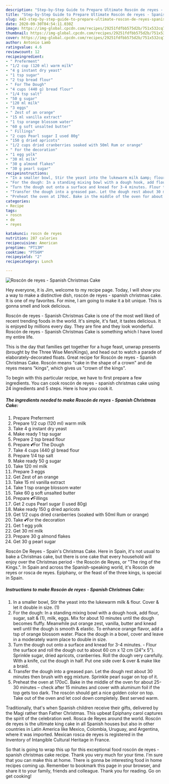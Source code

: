 ```yaml
---
description: "Step-by-Step Guide to Prepare Ultimate Roscón de reyes - Spanish Christmas Cake"
title: "Step-by-Step Guide to Prepare Ultimate Roscón de reyes - Spanish Christmas Cake"
slug: 443-step-by-step-guide-to-prepare-ultimate-roscon-de-reyes-spanish-christmas-cake
date: 2020-09-30T04:54:11.030Z
image: https://img-global.cpcdn.com/recipes/29251fdfbb575d2b/751x532cq70/roscon-de-reyes-spanish-christmas-cake-recipe-main-photo.jpg
thumbnail: https://img-global.cpcdn.com/recipes/29251fdfbb575d2b/751x532cq70/roscon-de-reyes-spanish-christmas-cake-recipe-main-photo.jpg
cover: https://img-global.cpcdn.com/recipes/29251fdfbb575d2b/751x532cq70/roscon-de-reyes-spanish-christmas-cake-recipe-main-photo.jpg
author: Antonio Lamb
ratingvalue: 4.6
reviewcount: 12
recipeingredient:
- " Preferment"
- "1/2 cup (120 ml) warm milk"
- "4 g instant dry yeast"
- "1 tsp sugar"
- "2 tsp bread flour"
- " For The Dough"
- "4 cups (440 g) bread flour"
- "1/4 tsp salt"
- "50 g sugar"
- "120 ml milk"
- "3 eggs"
- " Zest of an orange"
- "15 ml vanilla extract"
- "1 tsp orange blossom water"
- "60 g soft unsalted butter"
- " Fillings"
- "2 cups Pearl sugar I used 80g"
- "150 g dried apricots"
- "1/2 cups dried cranberries soaked with 50ml Rum or orange"
- " For the decoration"
- "1 egg yolk"
- "30 ml milk"
- "30 g almond flakes"
- "30 g pearl sugar"
recipeinstructions:
- "In a smaller bowl, Stir the yeast into the lukewarm milk &amp; flour. Cover &amp; let it double in size. (1)"
- "For the dough: In a standing mixing bowl with a dough hook, add flour, sugar, salt &amp; (1), milk, eggs. Mix for about 10 minutes until the dough becomes fluffy. Meanwhile put orange zest, vanilla, butter and knead well until the dough is smooth &amp; elastic. To enhance orange flavor, add a tsp of orange blossom water. Place the dough in a bowl, cover and leave in a moderately warm place to double in size."
- "Turn the dough out onto a surface and knead for 3-4 minutes. Flour the surface and roll the dough out to about 60 cm x 12 cm (24&#34;x 5&#34;). Sprinkle sugar, dried apricots, cranberries. Roll the dough very carefully. With a knife, cut the dough in half. Put one side over &amp; over &amp; make like a braid."
- "Transfer the dough into a greased pan. Let the dough rest about 30 minutes then brush with egg mixture. Sprinkle pearl sugar on top of it."
- "Preheat the oven at 170oC. Bake in the middle of the oven for about 25-30 minutes – check after 15 minutes and cover with aluminum foil if the top gets too dark. The roscón should get a nice golden color on top. Take out of the oven and let cool down completely. Best served warm."
categories:
- Recipe
tags:
- roscn
- de
- reyes

katakunci: roscn de reyes 
nutrition: 287 calories
recipecuisine: American
preptime: "PT13M"
cooktime: "PT56M"
recipeyield: "2"
recipecategory: Lunch

---
```



![Roscón de reyes - Spanish Christmas Cake](https://img-global.cpcdn.com/recipes/29251fdfbb575d2b/751x532cq70/roscon-de-reyes-spanish-christmas-cake-recipe-main-photo.jpg)

Hey everyone, it is Jim, welcome to my recipe page. Today, I will show you a way to make a distinctive dish, roscón de reyes - spanish christmas cake. It is one of my favorites. For mine, I am going to make it a bit unique. This is gonna smell and look delicious.

Roscón de reyes - Spanish Christmas Cake is one of the most well liked of recent trending foods in the world. It's simple, it's fast, it tastes delicious. It is enjoyed by millions every day. They are fine and they look wonderful. Roscón de reyes - Spanish Christmas Cake is something which I have loved my entire life.

This is the day that families get together for a huge feast, unwrap presents (brought by the Three Wise Men/Kings), and head out to watch a parade of elaborately-decorated floats. Great recipe for Roscón de reyes - Spanish Christmas Cake. Roscón means &#34;cake in the shape of a crown&#34; and de reyes means &#34;kings&#34;, which gives us &#34;crown of the kings&#34;.


To begin with this particular recipe, we have to first prepare a few ingredients. You can cook roscón de reyes - spanish christmas cake using 24 ingredients and 5 steps. Here is how you cook it.

<!--inarticleads1-->

##### The ingredients needed to make Roscón de reyes - Spanish Christmas Cake:

1. Prepare  Preferment
1. Prepare 1/2 cup (120 ml) warm milk
1. Take 4 g instant dry yeast
1. Make ready 1 tsp sugar
1. Prepare 2 tsp bread flour
1. Prepare  💕For The Dough
1. Take 4 cups (440 g) bread flour
1. Prepare 1/4 tsp salt
1. Make ready 50 g sugar
1. Take 120 ml milk
1. Prepare 3 eggs
1. Get  Zest of an orange
1. Take 15 ml vanilla extract
1. Take 1 tsp orange blossom water
1. Take 60 g soft unsalted butter
1. Prepare  💕Fillings
1. Get 2 cups Pearl sugar (I used 80g)
1. Make ready 150 g dried apricots
1. Get 1/2 cups dried cranberries (soaked with 50ml Rum or orange)
1. Take  💕For the decoration
1. Get 1 egg yolk
1. Get 30 ml milk
1. Prepare 30 g almond flakes
1. Get 30 g pearl sugar


Roscón De Reyes - Spain&#39;s Christmas Cake. Here in Spain, it&#39;s not usual to bake a Christmas cake, but there is one cake that every household will enjoy over the Christmas period - the Roscón de Reyes, or &#34;The ring of the Kings.&#34;. In Spain and across the Spanish-speaking world, it&#39;s Roscón de reyes or rosca de reyes. Epiphany, or the feast of the three kings, is special in Spain. 

<!--inarticleads2-->

##### Instructions to make Roscón de reyes - Spanish Christmas Cake:

1. In a smaller bowl, Stir the yeast into the lukewarm milk &amp; flour. Cover &amp; let it double in size. (1)
1. For the dough: In a standing mixing bowl with a dough hook, add flour, sugar, salt &amp; (1), milk, eggs. Mix for about 10 minutes until the dough becomes fluffy. Meanwhile put orange zest, vanilla, butter and knead well until the dough is smooth &amp; elastic. To enhance orange flavor, add a tsp of orange blossom water. Place the dough in a bowl, cover and leave in a moderately warm place to double in size.
1. Turn the dough out onto a surface and knead for 3-4 minutes. - Flour the surface and roll the dough out to about 60 cm x 12 cm (24&#34;x 5&#34;). Sprinkle sugar, dried apricots, cranberries. Roll the dough very carefully. With a knife, cut the dough in half. Put one side over &amp; over &amp; make like a braid.
1. Transfer the dough into a greased pan. Let the dough rest about 30 minutes then brush with egg mixture. Sprinkle pearl sugar on top of it.
1. Preheat the oven at 170oC. Bake in the middle of the oven for about 25-30 minutes – check after 15 minutes and cover with aluminum foil if the top gets too dark. The roscón should get a nice golden color on top. Take out of the oven and let cool down completely. Best served warm.


Traditionally, that&#39;s when Spanish children receive their gifts, delivered by the Magi rather than Father Christmas. This upbeat Epiphany carol captures the spirit of the celebration well. Rosca de Reyes around the world. Roscón de reyes is the ultimate king cake in all Spanish houses but also in other countries in Latin America like Mexico, Colombia, Uruguay, and Argentina, where it was imported. Mexican rosca de reyes is registered in the Inventory of Intangible Cultural Heritage in France. 

So that is going to wrap this up for this exceptional food roscón de reyes - spanish christmas cake recipe. Thank you very much for your time. I'm sure that you can make this at home. There is gonna be interesting food in home recipes coming up. Remember to bookmark this page in your browser, and share it to your family, friends and colleague. Thank you for reading. Go on get cooking!
